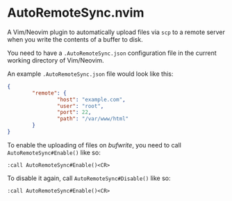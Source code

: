 # AutoRemoteSync.nvim

A Vim/Neovim plugin to automatically upload files via `scp` to a remote
server when you write the contents of a buffer to disk.

You need to have a `.AutoRemoteSync.json` configuration file in the current
working directory of Vim/Neovim.

An example `.AutoRemoteSync.json` file would look like this:

```json
{
        "remote": {
                "host": "example.com",
                "user": "root",
                "port": 22,
                "path": "/var/www/html"
        }
}
```

To enable the uploading of files on *bufwrite*, you need to call
`AutoRemoteSync#Enable()` like so:

```
:call AutoRemoteSync#Enable()<CR>
```

To disable it again, call `AutoRemoteSync#Disable()` like so:

```
:call AutoRemoteSync#Enable()<CR>
```

